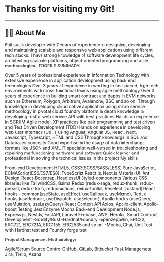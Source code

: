 # Thanks for visiting my Git!
---


## 🙋‍♂️ About Me
Full stack developer with 7 years of experience in designing, developing and maintaining scalable and responsive web applications using different tech stacks. I have strong knowledge of software development life cycles, architecting scalable platforms, object-oriented programming and agile methodologies., PROFILE SUMMARY:

Over 5 years of professional experience in Information Technology with extensive experience in application development using back end technologies
Over 3 years of experience in working in fast-paced, high tech environments with cross functional teams using agile methodology
Over 3 years of experience in building smart contract and dapps in EVM networks such as Ethereum, Polygon, Arbitrum, Avalanche, BSC and so on.
Through knowledge in developing cloud native application using micro service methodology in pivotal cloud foundry platform
In depth knowledge in developing restful web service API with best practices
Hands on experience in SCRUM Agile model, XP practices like pair programming and test driven and Test Driven Development (TDD)
Hands on experience in developing web user interface (UI), T using Angular, Angular JS, React, Next, Javascript, Typescript, HTML and CSS
Through knowledge in SQL and Databases concepts
Good expertise in the usage of data interchange formats like JSON and XML
IT specialist well-versed in troubleshooting and repairing malfunctioning hardware and software
Quick learner and professional in solving the technical issues in the project
My skills

Front-end Development
HTML5, CSS3(SCSS/SASS/LESS)
Pure JavaScript, ECMAScript(ES6/ES7/ES8), TypeScript
React.js, Next.js
Material UI, Ant Design, React-Bootstrap, HeadlessUI
Styled-components
Various CSS libraries like TailwindCSS, Bulma
Redux (redux-saga, redux-thunk, redux-persist, redux-form, redux-actions, redux-toolkit, Reselect, zustand)
React hooks - common(useState, useEffect, useCallback, useMemo), Redux hooks (useReducer, useDispatch, useSelector), Apollo hooks (useQuery, useMutation, useLazyQuery)
React Context API
Axios, Apollo-client, Apollo-boost
Testing
Jest
Enzyme
Mocha
Back-end Development
Node.js, Express.js, NestJs, FastAPI, Laravel
Firebase, AWS, Heroku,
Smart Contract Development -Solidity/Rust -Hardhat/Foundry -openzeppelin, ERC20, ERC721, ERC721A, ERC1155, ERC2535 and so on. -Mocha, Chai, Unit Test with Hardhat test and Foundry forge test

Project Management Methodology:

Agile/Scrum
Source Control
GitHub, GitLab, Bitbucket
Task Managemeta
Jira, Trello, Asana


